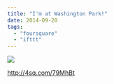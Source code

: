 ```yaml
---
title: "I'm at Washington Park!"
date: 2014-09-20
tags: 
  - "foursquare"
  - "ifttt"
---
```


![](images/1kGciaM)  
  
http://4sq.com/79MhBt
